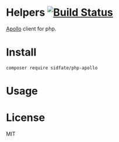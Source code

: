 # Helpers [![Build Status](https://travis-ci.org/Sidfate/helpers.svg?branch=master)](https://travis-ci.org/Sidfate/helpers)
[Apollo](https://github.com/ctripcorp/apollo)  client for php.
 
# Install
```
composer require sidfate/php-apollo
```

# Usage



# License
MIT